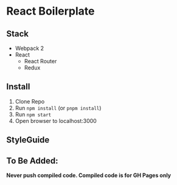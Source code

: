 # React Boilerplate

## Stack
* Webpack 2
* React
  * React Router
  * Redux

## Install
1. Clone Repo
2. Run `npm install` (or `pnpm install`)
3. Run `npm start`
4. Open browser to localhost:3000

## StyleGuide

## To Be Added:

**Never push compiled code. Compiled code is for GH Pages only**